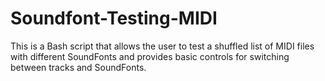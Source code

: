 # Soundfont-Testing-MIDI
This is a Bash script that allows the user to test a shuffled list of MIDI files with different SoundFonts and provides basic controls for switching between tracks and SoundFonts.
